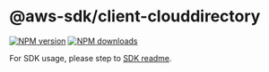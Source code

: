 # @aws-sdk/client-clouddirectory

[![NPM version](https://img.shields.io/npm/v/@aws-sdk/client-clouddirectory/rc.svg)](https://www.npmjs.com/package/@aws-sdk/client-clouddirectory)
[![NPM downloads](https://img.shields.io/npm/dm/@aws-sdk/client-clouddirectory.svg)](https://www.npmjs.com/package/@aws-sdk/client-clouddirectory)

For SDK usage, please step to [SDK readme](https://github.com/aws/aws-sdk-js-v3).
